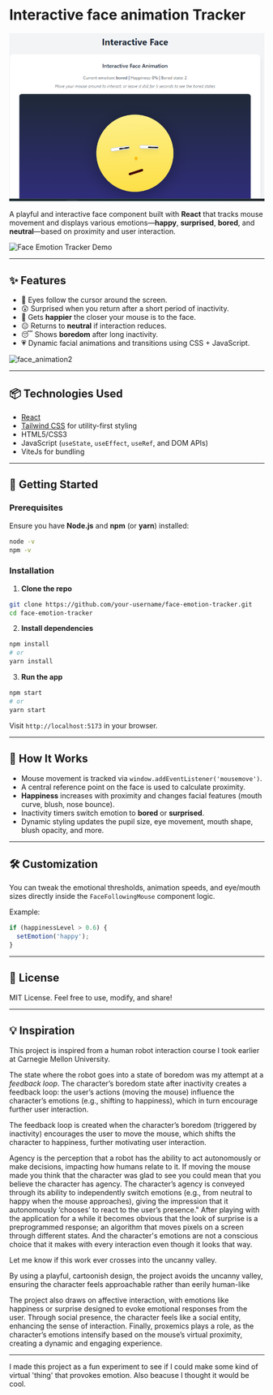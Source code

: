# Interactive face animation Tracker

![Application screenshot on stackblitz](screenshot_face_anim.png)



A playful and interactive face component built with **React** that tracks mouse movement and displays various emotions—**happy**, **surprised**, **bored**, and **neutral**—based on proximity and user interaction.

![Face Emotion Tracker Demo](demo.gif) <!-- You can replace or remove this line if no demo gif -->

---

## ✨ Features

* 👀 Eyes follow the cursor around the screen.
* 😲 Surprised when you return after a short period of inactivity.
* 🙂 Gets **happier** the closer your mouse is to the face.
* 😐 Returns to **neutral** if interaction reduces.
* 😴 Shows **boredom** after long inactivity.
* 💗 Dynamic facial animations and transitions using CSS + JavaScript.

![face_animation2](https://github.com/user-attachments/assets/e7b31e82-cd10-418e-9366-5435549653b5)

---

## 📦 Technologies Used

* [React](https://reactjs.org/)
* [Tailwind CSS](https://tailwindcss.com/) for utility-first styling
* HTML5/CSS3
* JavaScript (`useState`, `useEffect`, `useRef`, and DOM APIs)
* ViteJs for bundling
---

## 🚀 Getting Started

### Prerequisites

Ensure you have **Node.js** and **npm** (or **yarn**) installed:

```bash
node -v
npm -v
```

### Installation

1. **Clone the repo**

```bash
git clone https://github.com/your-username/face-emotion-tracker.git
cd face-emotion-tracker
```

2. **Install dependencies**

```bash
npm install
# or
yarn install
```

3. **Run the app**

```bash
npm start
# or
yarn start
```

Visit `http://localhost:5173` in your browser.

---

## 🧠 How It Works

* Mouse movement is tracked via `window.addEventListener('mousemove')`.
* A central reference point on the face is used to calculate proximity.
* **Happiness** increases with proximity and changes facial features (mouth curve, blush, nose bounce).
* Inactivity timers switch emotion to **bored** or **surprised**.
* Dynamic styling updates the pupil size, eye movement, mouth shape, blush opacity, and more.

---


## 🛠 Customization

You can tweak the emotional thresholds, animation speeds, and eye/mouth sizes directly inside the `FaceFollowingMouse` component logic.

Example:

```js
if (happinessLevel > 0.6) {
  setEmotion('happy');
}
```

---



## 📄 License

MIT License. Feel free to use, modify, and share!

---

## 💡 Inspiration

This project is inspired from a human robot interaction course I took earlier at Carnegie Mellon University.

The state where the robot goes into a state of boredom was my attempt at a _feedback loop_. The character’s boredom state after inactivity creates a feedback loop: the user’s actions (moving the mouse) influence the character’s emotions (e.g., shifting to happiness), which in turn encourage further user interaction. 


The feedback loop is created when the character’s boredom (triggered by inactivity) encourages the user to move the mouse, which shifts the character to happiness, further motivating user interaction.



Agency is the perception that a robot has the ability to act autonomously or make decisions, impacting how humans relate to it. If moving the mouse made you think that the character was glad to see you could mean that you believe the character has agency. The character’s agency is conveyed through its ability to independently switch emotions (e.g., from neutral to happy when the mouse approaches), giving the impression that it autonomously ‘chooses’ to react to the user’s presence." After playing with the application for a while it becomes obvious that the look of surprise is a preprogrammed response; an algorithm that moves pixels on a screen through different states.
And the character's emotions are not a conscious choice that it makes with every interaction even though it looks that way.



Let me know if this work ever crosses into the uncanny valley. 

By using a playful, cartoonish design, the project avoids the uncanny valley, ensuring the character feels approachable rather than eerily human-like

The project also draws on affective interaction, with emotions like happiness or surprise designed to evoke emotional responses from the user. Through social presence, the character feels like a social entity, enhancing the sense of interaction. Finally, proxemics plays a role, as the character’s emotions intensify based on the mouse’s virtual proximity, creating a dynamic and engaging experience.




---
I made this project as a fun experiment to see if I could make some kind of virtual 'thing' that provokes emotion. Also beacuse I thought it would be cool.



